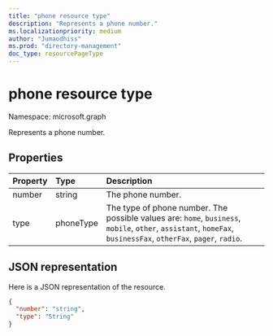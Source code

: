```yaml
---
title: "phone resource type"
description: "Represents a phone number."
ms.localizationpriority: medium
author: "Jumaodhiss"
ms.prod: "directory-management"
doc_type: resourcePageType
---
```


# phone resource type

Namespace: microsoft.graph

Represents a phone number.


## Properties
| Property	   | Type	|Description|
|:---------------|:--------|:----------|
|number|string|The phone number.|
|type|phoneType|The type of phone number. The possible values are: `home`, `business`, `mobile`, `other`, `assistant`, `homeFax`, `businessFax`, `otherFax`, `pager`, `radio`.|

## JSON representation

Here is a JSON representation of the resource.

<!-- {
  "blockType": "resource",
  "optionalProperties": [

  ],
  "@odata.type": "microsoft.graph.phone"
}-->

```json
{
  "number": "string",
  "type": "String"
}

```

<!-- uuid: 8fcb5dbc-d5aa-4681-8e31-b001d5168d79
2015-10-25 14:57:30 UTC -->
<!-- {
  "type": "#page.annotation",
  "description": "phone resource",
  "keywords": "",
  "section": "documentation",
  "tocPath": ""
}-->

